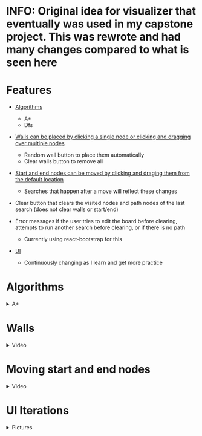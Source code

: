 # INFO: Original idea for visualizer that eventually was used in my capstone project. This was rewrote and had many changes compared to what is seen here
# Features

* [Algorithms](#Algorithms)
  * A*
  * Dfs
  
* [Walls can be placed by clicking a single node or clicking and dragging over multiple nodes](#Walls)
  * Random wall button to place them automatically
  * Clear walls button to remove all 
  
* [Start and end nodes can be moved by clicking and draging them from the default location](#Moving-start-and-end-nodes)
  * Searches that happen after a move will reflect these changes
 
* Clear button that clears the visited nodes and path nodes of the last search (does not clear walls or start/end)

* Error messages if the user tries to edit the board before clearing, attempts to run another search before clearing, or if there is no path
  * Currently using react-bootstrap for this 
  
* [UI](#ui-iterations)
  * Continuously changing as I learn and get more practice


# Algorithms

<details>
 <summary>A*</summary>
 
 ### A*

 https://user-images.githubusercontent.com/69610185/179322370-b7857c5e-6ea4-489c-82b2-d810d24a5eb8.mp4

</details>

# Walls


<details>
 <summary>Video</summary>

 https://user-images.githubusercontent.com/69610185/179873052-65b4f323-fc09-4d54-9b75-f4e5d9f65792.mp4

</details>
 
# Moving start and end nodes

<details>
 <summary>Video</summary>

 https://user-images.githubusercontent.com/69610185/179873465-a970a64e-732c-4c2e-b6d0-7b7caec0cf34.mp4

</details>
 
# UI Iterations

<details>
 <summary>Pictures</summary>

 ### 3 (current)

 ![PathFindUI3](https://user-images.githubusercontent.com/69610185/180331802-439af8f8-e4e7-49fb-be5d-a5a6088897da.PNG)


 ### 2

 ![PathFindUI2](https://user-images.githubusercontent.com/69610185/180331791-04044658-a528-442a-b86a-031c1dbb8ddd.PNG)


 ### 1

 ![PathFindUI1](https://user-images.githubusercontent.com/69610185/180331775-d7734f72-fefe-4d2e-96e6-c80d3250b359.PNG)

</details>
